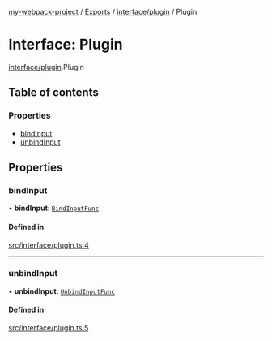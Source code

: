 [my-webpack-project](../README.md) / [Exports](../modules.md) / [interface/plugin](../modules/interface_plugin.md) / Plugin

# Interface: Plugin

[interface/plugin](../modules/interface_plugin.md).Plugin

## Table of contents

### Properties

- [bindInput](interface_plugin.Plugin.md#bindinput)
- [unbindInput](interface_plugin.Plugin.md#unbindinput)

## Properties

### bindInput

• **bindInput**: [`BindInputFunc`](../modules/interface_input.md#bindinputfunc)

#### Defined in

[src/interface/plugin.ts:4](https://github.com/hitendrarao/location/blob/6f44bad/src/interface/plugin.ts#L4)

___

### unbindInput

• **unbindInput**: [`UnbindInputFunc`](../modules/interface_input.md#unbindinputfunc)

#### Defined in

[src/interface/plugin.ts:5](https://github.com/hitendrarao/location/blob/6f44bad/src/interface/plugin.ts#L5)
